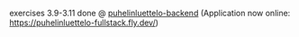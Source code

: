 exercises 3.9-3.11 done @ [puhelinluettelo-backend](https://github.com/Laremies/puhelinluettelo-backend)
(Application now online: https://puhelinluettelo-fullstack.fly.dev/)
